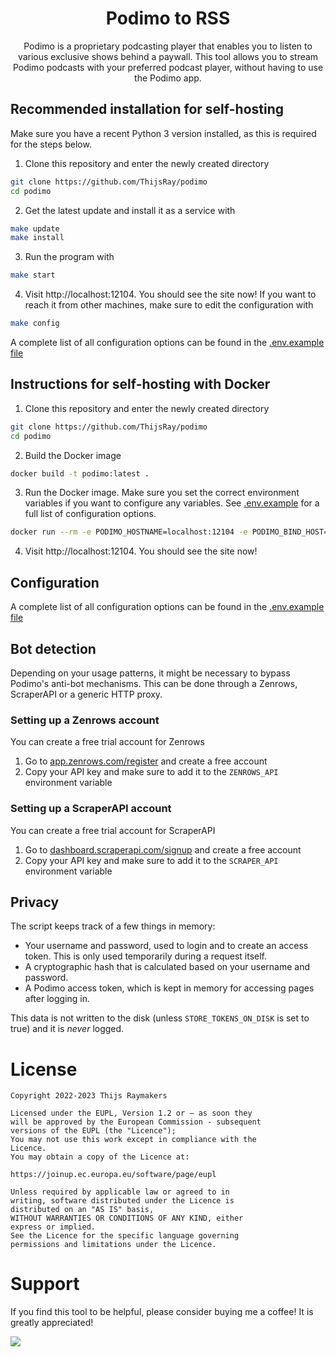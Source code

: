 <div align="center">

# Podimo to RSS

Podimo is a proprietary podcasting player that enables you to listen to various exclusive shows behind a paywall.
This tool allows you to stream Podimo podcasts with your preferred podcast player, without having to use the Podimo app.
</div>

## Recommended installation for self-hosting
Make sure you have a recent Python 3 version installed, as this is required for the steps below.

1. Clone this repository and enter the newly created directory
```sh
git clone https://github.com/ThijsRay/podimo
cd podimo
```

2. Get the latest update and install it as a service with
```sh
make update
make install
```

3. Run the program with
```sh
make start
```

4. Visit http://localhost:12104. You should see the site now! If you want to reach it from
other machines, make sure to edit the configuration with
```sh
make config
```
A complete list of all configuration options can be found in the [.env.example file](.env.example)

## Instructions for self-hosting with Docker

1. Clone this repository and enter the newly created directory
```sh
git clone https://github.com/ThijsRay/podimo
cd podimo
```

2. Build the Docker image
```sh
docker build -t podimo:latest .
```

3. Run the Docker image.
Make sure you set the correct environment variables if you want to configure any variables.
See [.env.example](.env.example) for a full list
of configuration options.
```sh
docker run --rm -e PODIMO_HOSTNAME=localhost:12104 -e PODIMO_BIND_HOST=0.0.0.0:12104 -e PODIMO_PROTOCOL=http -p 12104:12104 podimo:latest
```

4. Visit http://localhost:12104. You should see the site now!

## Configuration
A complete list of all configuration options can be found in the [.env.example file](.env.example)

## Bot detection
Depending on your usage patterns, it might be necessary to bypass Podimo's anti-bot mechanisms.
This can be done through a Zenrows, ScraperAPI or a generic HTTP proxy.

### Setting up a Zenrows account
You can create a free trial account for Zenrows

1. Go to [app.zenrows.com/register](https://app.zenrows.com/register) and create a free account
2. Copy your API key and make sure to add it to the `ZENROWS_API` environment variable

### Setting up a ScraperAPI account
You can create a free trial account for ScraperAPI

1. Go to [dashboard.scraperapi.com/signup](https://dashboard.scraperapi.com/signup) and create a free account
2. Copy your API key and make sure to add it to the `SCRAPER_API` environment variable

## Privacy
The script keeps track of a few things in memory:
- Your username and password, used to login and to create an access token. This is only used temporarily during a request itself.
- A cryptographic hash that is calculated based on your username and password.
- A Podimo access token, which is kept in memory for accessing pages after logging in.

This data is not written to the disk (unless `STORE_TOKENS_ON_DISK` is set to true) and it is _never_ logged.

# License
```
Copyright 2022-2023 Thijs Raymakers

Licensed under the EUPL, Version 1.2 or – as soon they
will be approved by the European Commission - subsequent
versions of the EUPL (the "Licence");
You may not use this work except in compliance with the
Licence.
You may obtain a copy of the Licence at:

https://joinup.ec.europa.eu/software/page/eupl

Unless required by applicable law or agreed to in
writing, software distributed under the Licence is
distributed on an "AS IS" basis,
WITHOUT WARRANTIES OR CONDITIONS OF ANY KIND, either
express or implied.
See the Licence for the specific language governing
permissions and limitations under the Licence.
```

# Support
If you find this tool to be helpful, please consider buying me a coffee! It is greatly appreciated!

<a href="https://www.buymeacoffee.com/thijsr"><img src="https://img.buymeacoffee.com/button-api/?text=Buy me a coffee&emoji=&slug=thijsr&button_colour=BD5FFF&font_colour=ffffff&font_family=Poppins&outline_colour=000000&coffee_colour=FFDD00" /></a>
